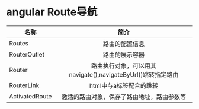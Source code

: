 # angular Route导航

| 名称 | 简介 |
| - | :---: |
| Routes | 路由的配置信息|
| RouterOutlet | 路由的展示容器 |
| Router | 路由执行对象，可以用其navigate(),navigateByUrl()跳转指定路由 |
| RouterLink | html中与a标签配合的跳转 |
| ActivatedRoute | 激活的路由对象，保存了路由地址，路由参数等 |




